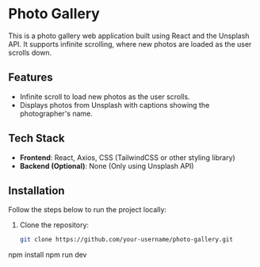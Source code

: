 # Photo Gallery

This is a photo gallery web application built using React and the Unsplash API. It supports infinite scrolling, where new photos are loaded as the user scrolls down.

## Features
- Infinite scroll to load new photos as the user scrolls.
- Displays photos from Unsplash with captions showing the photographer's name.

## Tech Stack
- **Frontend**: React, Axios, CSS (TailwindCSS or other styling library)
- **Backend (Optional)**: None (Only using Unsplash API)

## Installation

Follow the steps below to run the project locally:

1. Clone the repository:
   ```bash
   git clone https://github.com/your-username/photo-gallery.git

  npm install
  npm run dev

